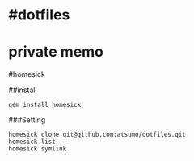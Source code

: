 #dotfiles 
=====
private memo
=====
#homesick

##install
```
gem install homesick
```

###Setting
```
homesick clone git@github.com:atsumo/dotfiles.git
homesick list
homesick symlink
```
